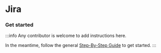 # Jira

### Get started

:::info
Any contributor is welcome to add instructions here. 

In the meantime, follow the general [Step-By-Step Guide](../reference/guide.md) to get started. 
:::